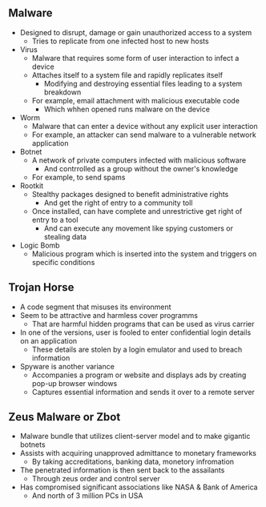 ## Malware
- Designed to disrupt, damage or gain unauthorized access to a system
  - Tries to replicate from one infected host to new hosts
- Virus
  - Malware that requires some form of user interaction to infect a device
  - Attaches itself to a system file and rapidly replicates itself
    - Modifying and destroying essential files leading to a system breakdown
  - For example, email attachment with malicious executable code
    - Which whhen opened runs malware on the device
- Worm
  - Malware that can enter a device without any explicit user interaction
  - For example, an attacker can send malware to a vulnerable network application
- Botnet
  - A network of private computers infected with malicious software
    - And contrrolled as a group without the owner's knowledge
  - For example, to send spams
- Rootkit
  - Stealthy packages designed to benefit administrative rights
    - And get the right of entry to a community toll
  - Once installed, can have complete and unrestrictive get right of entry to a tool
    - And can execute any movement like spying customers or stealing data
- Logic Bomb
  - Malicious program which is inserted into the system and triggers on specific conditions

## Trojan Horse
- A code segment that misuses its environment
- Seem to be attractive and harmless cover programms
  - That are harmful hidden programs that can be used as virus carrier
- In one of the versions, user is fooled to enter confidential login details on an application
  - These details are stolen by a login emulator and used to breach information
- Spyware is another variance
  - Accompanies a program or website and displays ads by creating pop-up browser windows
  - Captures essential information and sends it over to a remote server

## Zeus Malware or Zbot
- Malware bundle that utilizes client-server model and to make gigantic botnets
- Assists with acquiring unapproved admittance to monetary frameworks
  - By taking accreditations, banking data, monetory infromation
- The penetrated information is then sent back to the assailants
  - Through zeus order and control server
- Has compromised significant associations like NASA & Bank of America
  - And north of 3 million PCs in USA
